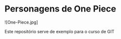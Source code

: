 # Personagens de One Piece

![One-Piece.jpg]

Este repositório serve de exemplo para o curso de GIT
